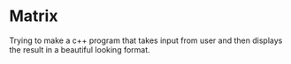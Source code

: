 # Matrix
Trying to make a c++ program that takes input from user and then displays the result in a beautiful looking format.
